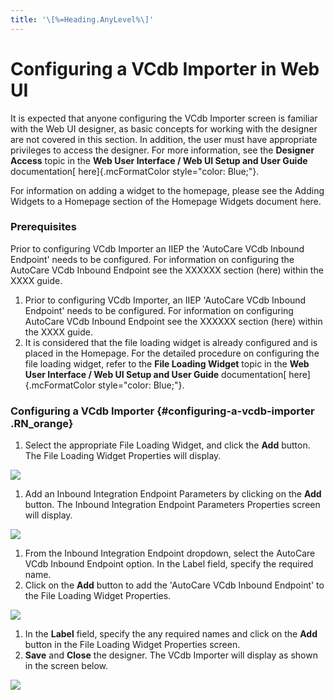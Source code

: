 ```yaml
---
title: '\[%=Heading.AnyLevel%\]'
---
```


Configuring a VCdb Importer in Web UI
=====================================

It is expected that anyone configuring the VCdb Importer screen is
familiar with the Web UI designer, as basic concepts for working with
the designer are not covered in this section. In addition, the user must
have appropriate privileges to access the designer. For more
information, see the **Designer Access** topic in the **Web User
Interface / Web UI Setup and User Guide** documentation[
here]{.mcFormatColor style="color: Blue;"}.

For information on adding a widget to the homepage, please see the
Adding Widgets to a Homepage section of the Homepage Widgets document
here.

### Prerequisites

Prior to configuring VCdb Importer an IIEP the 'AutoCare VCdb Inbound
Endpoint' needs to be configured. For information on configuring the
AutoCare VCdb Inbound Endpoint see the XXXXXX section (here) within the
XXXX guide.

1.  Prior to configuring VCdb Importer, an IIEP 'AutoCare VCdb Inbound
    Endpoint' needs to be configured. For information on configuring
    AutoCare VCdb Inbound Endpoint see the XXXXXX section (here) within
    the XXXX guide.
2.  It is considered that the file loading widget is already configured
    and is placed in the Homepage. For the detailed procedure on
    configuring the file loading widget, refer to the **File Loading
    Widget** topic in the **Web User Interface / Web UI Setup and User
    Guide** documentation[ here]{.mcFormatColor style="color: Blue;"}.

### Configuring a VCdb Importer {#configuring-a-vcdb-importer .RN_orange}

1.  Select the appropriate File Loading Widget, and click the **Add**
    button. The File Loading Widget Properties will display.

![](../../../../Resources/Images/Importers/Standard_AC/VCdb/BlankFileLoadingWidgetProperties.png)

1.  Add an Inbound Integration Endpoint Parameters by clicking on the
    **Add** button. The Inbound Integration Endpoint Parameters
    Properties screen will display.

![](../../../../Resources/Images/Importers/Standard_AC/VCdb/InboundIntegrationEP.png)

1.  From the Inbound Integration Endpoint dropdown, select the AutoCare
    VCdb Inbound Endpoint option. In the Label field, specify the
    required name.
2.  Click on the **Add** button to add the 'AutoCare VCdb Inbound
    Endpoint' to the File Loading Widget Properties.

![](../../../../Resources/Images/Importers/Standard_AC/VCdb/FileLoadingWid.png)

1.  In the **Label** field, specify the any required names and click on
    the **Add** button in the File Loading Widget Properties screen.
2.  **Save** and **Close** the designer. The VCdb Importer will display
    as shown in the screen below.

![](../../../../Resources/Images/Importers/Standard_AC/VCdb/VCdbWidget.png)
